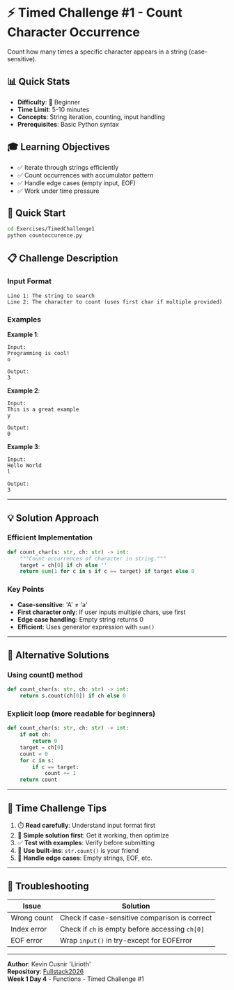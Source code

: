 # ⚡ Timed Challenge #1 - Count Character Occurrence

Count how many times a specific character appears in a string (case-sensitive).

## 📊 Quick Stats

- **Difficulty**: 🥉 Beginner  
- **Time Limit**: 5-10 minutes  
- **Concepts**: String iteration, counting, input handling  
- **Prerequisites**: Basic Python syntax

## 🎓 Learning Objectives

- ✅ Iterate through strings efficiently
- ✅ Count occurrences with accumulator pattern
- ✅ Handle edge cases (empty input, EOF)
- ✅ Work under time pressure

## 🚀 Quick Start

```bash
cd Exercises/TimedChallenge1
python countoccurence.py
```

## 📋 Challenge Description

### Input Format
```
Line 1: The string to search
Line 2: The character to count (uses first char if multiple provided)
```

### Examples

**Example 1**:
```
Input:
Programming is cool!
o

Output:
3
```

**Example 2**:
```
Input:
This is a great example
y

Output:
0
```

**Example 3**:
```
Input:
Hello World
l

Output:
3
```

---

## 💡 Solution Approach

### Efficient Implementation
```python
def count_char(s: str, ch: str) -> int:
    """Count occurrences of character in string."""
    target = ch[0] if ch else ''
    return sum(1 for c in s if c == target) if target else 0
```

### Key Points

- **Case-sensitive**: 'A' ≠ 'a'
- **First character only**: If user inputs multiple chars, use first
- **Edge case handling**: Empty string returns 0
- **Efficient**: Uses generator expression with `sum()`

---

## 🔧 Alternative Solutions

### Using count() method
```python
def count_char(s: str, ch: str) -> int:
    return s.count(ch[0]) if ch else 0
```

### Explicit loop (more readable for beginners)
```python
def count_char(s: str, ch: str) -> int:
    if not ch:
        return 0
    target = ch[0]
    count = 0
    for c in s:
        if c == target:
            count += 1
    return count
```

---

## 🎯 Time Challenge Tips

1. ⏱️ **Read carefully**: Understand input format first
2. 🎯 **Simple solution first**: Get it working, then optimize
3. ✅ **Test with examples**: Verify before submitting
4. 🚀 **Use built-ins**: `str.count()` is your friend
5. 🐛 **Handle edge cases**: Empty strings, EOF, etc.

---

## 🔧 Troubleshooting

| Issue | Solution |
|-------|----------|
| Wrong count | Check if case-sensitive comparison is correct |
| Index error | Check if `ch` is empty before accessing `ch[0]` |
| EOF error | Wrap `input()` in try-except for EOFError |

---

**Author**: Kevin Cusnir 'Lirioth'  
**Repository**: [Fullstack2026](https://github.com/Lirioth/Fullstack2026)  
**Week 1 Day 4** - Functions - Timed Challenge #1
